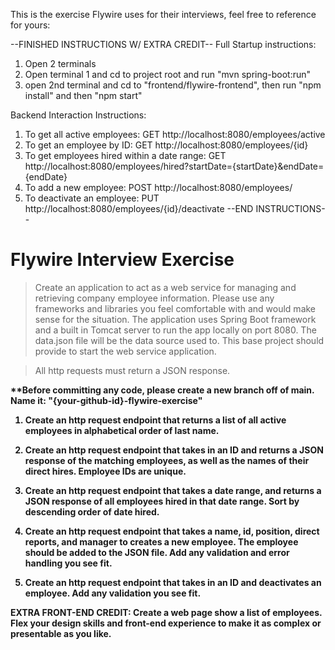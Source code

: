 This is the exercise Flywire uses for their interviews, feel free to reference for yours:

--FINISHED INSTRUCTIONS W/ EXTRA CREDIT--
Full Startup instructions:
1. Open 2 terminals
2. Open terminal 1 and cd to project root and run "mvn spring-boot:run"
3. open 2nd terminal and cd to "frontend/flywire-frontend", then run "npm install" and then "npm start"

Backend Interaction Instructions:
1. To get all active employees: GET http://localhost:8080/employees/active
2. To get an employee by ID: GET http://localhost:8080/employees/{id}
3. To get employees hired within a date range: GET http://localhost:8080/employees/hired?startDate={startDate}&endDate={endDate}
4. To add a new employee: POST http://localhost:8080/employees/
5. To deactivate an employee: PUT http://localhost:8080/employees/{id}/deactivate
--END INSTRUCTIONS--
# Flywire Interview Exercise

> Create an application to act as a web service for managing and retrieving company employee information. Please use any frameworks and libraries you feel comfortable with and would make sense for the situation. The application uses Spring Boot framework and a built in Tomcat server to run the app locally on port 8080. The data.json file will be the data source used to. This base project should provide  to start the web service application.

> All http requests must return a JSON response.

<b>**Before committing any code, please create a new branch off of main.<br/>Name it: "{your-github-id}-flywire-exercise"<b>
 
 1. Create an http request endpoint that returns a list of all active employees in alphabetical order of last name.
 
 2. Create an http request endpoint that takes in an ID and returns a JSON response of the matching employees, as well as the names of their direct hires. Employee IDs are unique.
 
 3. Create an http request endpoint that takes a date range, and returns a JSON response of all employees hired in that date range. Sort by descending order of date hired.
 
 4. Create an http request endpoint that takes a name, id, position, direct reports, and manager to creates a new employee. The employee should be added to the JSON file. Add any validation and error handling you see fit.
 
 5. Create an http request endpoint that takes in an ID and deactivates an employee. Add any validation you see fit.

 EXTRA FRONT-END CREDIT: Create a web page show a list of employees. Flex your design skills and front-end experience to make it as complex or presentable as you like.


